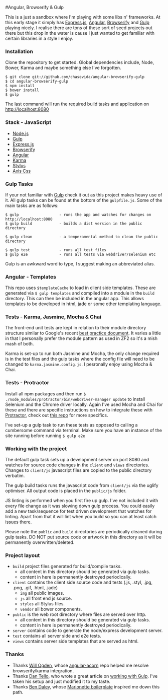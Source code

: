 #Angular, Browserify & Gulp

This is a just a sandbox where I'm playing with some libs n' frameworks. At this early stage it simply has [Express.js](http://expressjs.com/), [Angular](https://angularjs.org/), [Browserify](http://browserify.org/) and [Gulp](http://gulpjs.com/) playing nicely. I realise there are tons of these sort of seed projects out there but this drop in the water is cause I just wanted to get familiar with certain libraries in a style I enjoy.


### Installation
Clone the repository to get started. Global dependencies include, Node, Bower, Karma and maybe something else I've forgotten.

	$ git clone git://github.com/chasevida/angular-browserify-gulp
	$ cd angular-browserify-gulp
	$ npm install
	$ bower install
	$ gulp

The last command will run the required build tasks and application on [http://localhost:8080](http://localhost:8080)

### Stack - JavaScript

* 	[Node.js](http://nodejs.org/)
* 	[Gulp](http://gulpjs.com/)
*	[Express.js](http://expressjs.com/)
*	[Browserify](http://browserify.org/)
*	[Angular](https://angularjs.org/)
*	[Karma](https://karma-runner.github.io)
*	[Stylus](http://learnboost.github.io/stylus/)
*	[Axis Css](http://roots.cx/axis/)

### Gulp Tasks
If your not familiar with [Gulp](http://gulpjs.com/) check it out as this project makes heavy use of it. All gulp tasks can be found at the bottom of the `gulpfile.js`. Some of the main tasks are as follows:

	$ gulp					- runs the app and watches for changes on http://localhost:8080
	$ gulp build			- builds a dist version in the public directory
	
	$ gulp clean 			- a temperamental method to clean the public directory
	
	$ gulp test				- runs all test files
	$ gulp e2e  			- runs all tests via webdriver/selenium etc

Gulp is an awkward word to type, I suggest making an abbreviated alias.

### Angular - Templates
This repo uses `$templateCache` to load in client side templates. These are generated via `$ gulp templates` and compiled into a module in the `build` directory. This can then be included in the angular app. This allows templates to be developed in html, jade or some other templating language.

### Tests - Karma, Jasmine, Mocha & Chai
The front-end unit tests are kept in relation to their module directory structure similar to Google's recent [best practice document](https://docs.google.com/document/d/1XXMvReO8-Awi1EZXAXS4PzDzdNvV6pGcuaF4Q9821Es/pub). It varies a little in that I personally prefer the module pattern as used in ZF2 so it's a mish mash of both.

Karma is set-up to run both Jasmine and Mocha, the only change required is in the test files and the gulp tasks where the config file will need to be changed to `karma.jasmine.config.js`. I pesronally enjoy using Mocha & Chai.

### Tests - Protractor
Install all npm packages and then run `$ ./node_modules/protractor/bin/webdriver-manager update` to install Selenium and the Chrome driver locally. Again I've used Mocha and Chai for these and there are specific instructions on how to integrate these with [Protractor](https://github.com/angular/protractor), check out [this repo](https://github.com/angular/protractor/blob/master/docs/using-mocha.md) for more specifics. 

I've set-up a gulp task to run these tests as opposed to calling a cumbersome command via terminal. Make sure you have an instance of the site running before running `$ gulp e2e`

### Working with the project
The default gulp task sets up a development server on port 8080 and watches for source code changes in the `client` and `views` directories. Changes to `client/js` javascript files are copied to the public directory verbatim.

The gulp build tasks runs the javascript code from `client/js` via the uglify optimiser. All output code is placed in the `public/js` folder.

JS linting is performed when you first fire up gulp. I've not included it with every file change as it was slowing down gulp process. You could easily add a new task/sequence for test driven development that watches for linting. Apart from that it will lint when you build so you can at least catch issues there.

Please note the `public` and `build` directories are periodically cleaned during gulp tasks. DO NOT put source code or artwork in this directory as it will be permanently overwritten/deleted.

### Project layout
* 	`build` project files generated for build/compile tasks. 
 	* 	all content in this directory should be generated via gulp tasks.
 	* 	content in here is permanently destroyed periodically.
*	`client` contains the client side source code and tests (.js, .styl, .jpg, .png, .gif, .html, .jade)
	*   `img` all public images.
	* 	`js` all front end js source.
	* 	`styles` all Stylus files.
	* 	`vendor` all bower components.
*	`public` is the web root directory where files are served over http.
	* 	all content in this directory should be generated via gulp tasks.
	* 	content in here is permanently destroyed periodically.
*	`server` contains code to generate the node/express development server.
*	`test` contains all server side and e2e tests.
*	`views` contains server side templates that are served as html.


### Thanks
*	Thanks [Will Ogden](https://github.com/willogden), whose [angular-acorn](https://github.com/willogden/angular-acorn) repo helped me resolve browserify/karma integration.
*	Thanks [Dan Tello](https://github.com/greypants), who wrote a great article on [working with Gulp](http://viget.com/extend/gulp-browserify-starter-faq). I've taken his setup and just modified it to my taste.
* 	Thanks [Ben Daley](https://github.com/at0g), whose [Marionette boilerplate](https://github.com/at0g/bens-boilerplate)  inspired me down this path.
